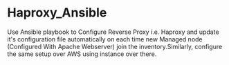 # Haproxy_Ansible

Use Ansible playbook to Configure Reverse Proxy i.e. Haproxy and update it's configuration file automatically on each time new Managed node (Configured With Apache Webserver) join the inventory.Similarly, configure the same setup over AWS using instance over there.
